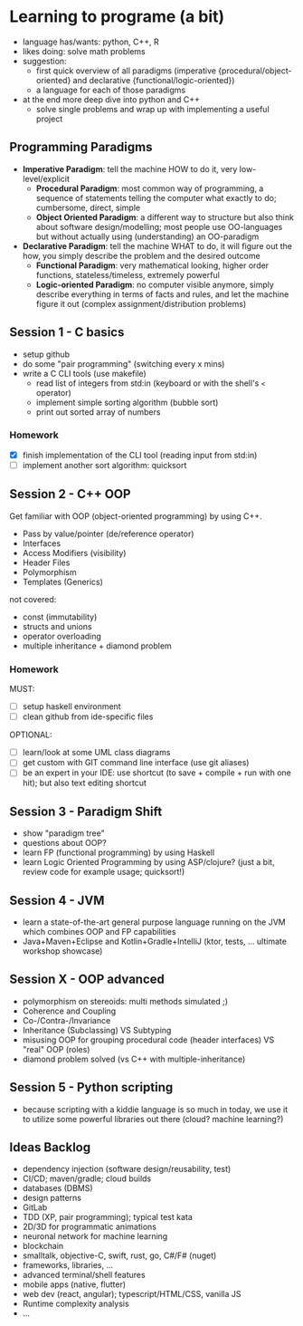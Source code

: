 # Learning to programe (a bit)

* language has/wants: python, C++, R
* likes doing: solve math problems
* suggestion:
  * first quick overview of all paradigms (imperative {procedural/object-oriented} and declarative {functional/logic-oriented})
  * a language for each of those paradigms
* at the end more deep dive into python and C++
  * solve single problems and wrap up with implementing a useful project

## Programming Paradigms

* **Imperative Paradigm**: tell the machine HOW to do it, very low-level/explicit
  * **Procedural Paradigm**: most common way of programming, a sequence of statements telling the computer what exactly to do; cumbersome, direct, simple
  * **Object Oriented Paradigm**: a different way to structure but also think about software design/modelling; most people use OO-languages but without actually using (understanding) an OO-paradigm
* **Declarative Paradigm**: tell the machine WHAT to do, it will figure out the how, you simply describe the problem and the desired outcome
  * **Functional Paradigm**: very mathematical looking, higher order functions, stateless/timeless, extremely powerful
  * **Logic-oriented Paradigm**: no computer visible anymore, simply describe everything in terms of facts and rules, and let the machine figure it out (complex assignment/distribution problems)

## Session 1 - C basics

* setup github
* do some "pair programming" (switching every x mins)
* write a C CLI tools (use makefile)
  * read list of integers from std:in (keyboard or with the shell's `<` operator)
  * implement simple sorting algorithm (bubble sort)
  * print out sorted array of numbers

### Homework

* [x] finish implementation of the CLI tool (reading input from std:in)
* [ ] implement another sort algorithm: quicksort

## Session 2 - C++ OOP

Get familiar with OOP (object-oriented programming) by using C++.

* Pass by value/pointer (de/reference operator)
* Interfaces
* Access Modifiers (visibility)
* Header Files
* Polymorphism
* Templates (Generics)

not covered:
* const (immutability)
* structs and unions
* operator overloading
* multiple inheritance + diamond problem

### Homework

MUST:

* [ ] setup haskell environment
* [ ] clean github from ide-specific files

OPTIONAL:

* [ ] learn/look at some UML class diagrams
* [ ] get custom with GIT command line interface (use git aliases)
* [ ] be an expert in your IDE: use shortcut (to save + compile + run with one hit); but also text editing shortcut

## Session 3 - Paradigm Shift

* show "paradigm tree"
* questions about OOP?
* learn FP (functional programming) by using Haskell
* learn Logic Oriented Programming by using ASP/clojure? (just a bit, review code for example usage; quicksort!)

## Session 4 - JVM

* learn a state-of-the-art general purpose language running on the JVM which combines OOP and FP capabilities
* Java+Maven+Eclipse and Kotlin+Gradle+IntelliJ (ktor, tests, ... ultimate workshop showcase)

## Session X - OOP advanced

* polymorphism on stereoids: multi methods simulated ;)
* Coherence and Coupling
* Co-/Contra-/Invariance
* Inheritance (Subclassing) VS Subtyping
* misusing OOP for grouping procedural code (header interfaces) VS "real" OOP (roles)
* diamond problem solved (vs C++ with multiple-inheritance)

## Session 5 - Python scripting

* because scripting with a kiddie language is so much in today, we use it to utilize some powerful libraries out there (cloud? machine learning?)

## Ideas Backlog

* dependency injection (software design/reusability, test)
* CI/CD; maven/gradle; cloud builds
* databases (DBMS)
* design patterns
* GitLab
* TDD (XP, pair programming); typical test kata
* 2D/3D for programmatic animations
* neuronal network for machine learning
* blockchain
* smalltalk, objective-C, swift, rust, go, C#/F# (nuget)
* frameworks, libraries, ...
* advanced terminal/shell features
* mobile apps (native, flutter)
* web dev (react, angular); typescript/HTML/CSS, vanilla JS
* Runtime complexity analysis
* ...
